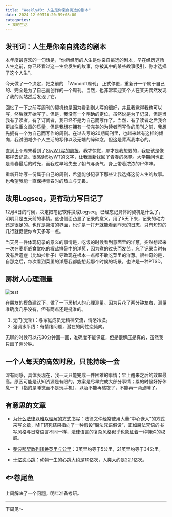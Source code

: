 ```yaml
---
title: "Weekly#0: 人生是你亲自挑选的剧本"
date: 2024-12-09T16:20:59+08:00
categories:
 - 我的生活
---
```


## 发刊词：人生是你亲自挑选的剧本

本年度最喜欢的一句话是，“你所经历的人生是你亲自挑选的剧本，早在经历这场人生之前，你已经看过这一生会发生的故事，你被其中的某些故事吸引，你才选择了这个人生”。

今天做了一个决定，把之前的 「Wondrift周刊」 正式停更，重新开一个属于自己的、完全是为了自己而创作的一个周刊。当然，也非常欢迎某个人在某天偶然发现了我的网站然后发现了它。

回忆了一下之前写周刊的契机也是因为看到别人写的很好，并且我觉得我也可以写，然后就开始写了。但是，我没有一个明确的定位，虽然说是为了记录，但是当我有了读者，有了订阅者，我已经不是为自己而写作了。当然，有了读者之后我会更加注重文章的质量，但是我想在拥有一份完美的为读者而写作的周刊之前，我想先拥有一个为自己而写作的周刊。在过去写的20期周刊里，也越来越有这样的倾向，我试图减少个人生活的写作以及无端的碎碎念，但这是背离我本心的。

直到上个周末看到了[SkyWT写的周报](https://skywt.cn/blog/archives/)，我才惊觉，那才是我想要的，我应该是像那样去记录。很感谢SkyWT的文字，让我重新找回了青春的感觉。大学期间也正是青春最后的时光，而我过早地失去了朝气与勇气，身上带着浓浓的尸体味。

重新开始写一份属于自己的周刊，希望能够记录下那些让我选择这份人生的故事。也希望我能一直保持青春时的热血与无畏。

## 改用Logseq，更有动力写日记了

12月4日的时候，决定把笔记软件换成Logseq，已经忘记具体的契机是什么了，明明只是五天前的事情。这也侧面凸显了记录的意义。用了5天下来，记录的动力还是很足的。也许是简洁的界面，也许是一打开就能看到昨天的日志，只有短短的几行就促使你今天多写一点。

当天另一件体现记录的意义的事情是，吃饭的时候看到意面里的洋葱，突然想起来一次在麦斯威食堂吃的椒盐排骨中的洋葱，因为煮的过头而发苦，忘了记录当时有没有后遗症（比如拉肚子）导致现在根本一点都不敢吃菜里的洋葱。很神奇的是，自那之后，每次看到菜里的洋葱我都能想起那个时候的场景，也许是一种PTSD。

## 房树人心理测量

![test](https://ad0e046.webp.li/house-tree-human.jpg)

在朋友的摸鱼建议下，做了一下房树人的心理测量。因为只花了两分钟左右，测量准确度几乎没有，但有两点还是挺准的。

1. 无门(无窗)：与家庭成员无精神交流，情感冷漠。
2. 强调水平线：有情绪问题，潜在的同性恋倾向。

无聊的时候可以花30分钟画一画，准确度不能保证，但是很解压是真的，虽然我只画了两分钟。

## 一个人每天的高效时段，只能持续一会

深有同感，具体表现在，我一天只能完成一件困难的事情；早上醒来之后的效率最高。原因可能是认知资源是有限的。方案是尽早完成大部分事情；累的时候好好休息一下（指的是睡觉而不是玩手机），以及不能再熬夜了，不能再一两点睡了。

## 有意思的文章

- [为什么法律以难以理解的方式书写](https://phys.org/news/2024-08-laws-written-incomprehensible-style.html)：法律文件经常使用大量“中心嵌入”的方式来写文章，MIT研究结果指向了一种假设“魔法咒语假设”，正如魔法咒语的书写风格与日常语言不同一样，法律语言的复杂风格似乎也象征着一种特殊的权威。

- [斐波那契数列转换英里与公里](https://catonmat.net/fibonacci-miles-kilometers)：3英里约等于5公里，21英里约等于34公里。

- [十亿次心跳](https://kottke.org//13/02/does-every-species-get-a-billion-heartbeats-per-lifetime)：动物一生的心跳大约是10亿次，人类大约是22.1亿次。 

## 🐟卷尾鱼

上周解决了一个问题，明年准备考研。

---

下周见～